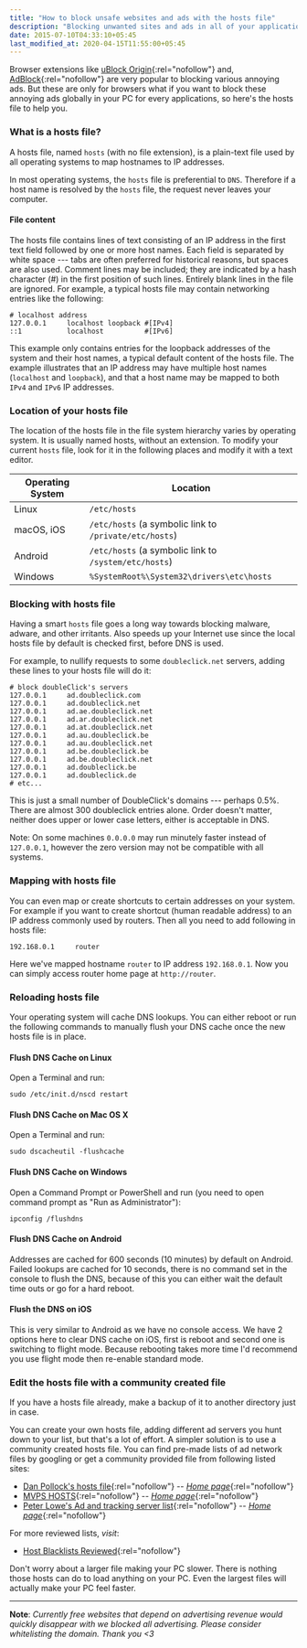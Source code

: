 ```yaml
---
title: "How to block unsafe websites and ads with the hosts file"
description: "Blocking unwanted sites and ads in all of your applications globally and speed up browsing with the hosts file on your PC."
date: 2015-07-10T04:33:10+05:45
last_modified_at: 2020-04-15T11:55:00+05:45
---
```


Browser extensions like [uBlock Origin](https://github.com/gorhill/uBlock){:rel="nofollow"} and, [AdBlock](https://getadblock.com/){:rel="nofollow"} are very popular to blocking various annoying ads. But these are only for browsers what if you want to block these annoying ads globally in your PC for every applications, so here's the hosts file to help you.

### What is a hosts file?

A hosts file, named `hosts` (with no file extension), is a plain-text file used by all operating systems to map hostnames to IP addresses.

In most operating systems, the `hosts` file is preferential to `DNS`. Therefore if a host name is resolved by the `hosts` file, the request never leaves your computer.

#### File content

The hosts file contains lines of text consisting of an IP address in the first text field followed by one or more host names. Each field is separated by white space --- tabs are often preferred for historical reasons, but spaces are also used. Comment lines may be included; they are indicated by a hash character (#) in the first position of such lines. Entirely blank lines in the file are ignored. For example, a typical hosts file may contain networking entries like the following:

```text
# localhost address
127.0.0.1     localhost loopback #[IPv4]
::1           localhost          #[IPv6]
```

This example only contains entries for the loopback addresses of the system and their host names, a typical default content of the hosts file. The example illustrates that an IP address may have multiple host names (`localhost` and `loopback`), and that a host name may be mapped to both `IPv4` and `IPv6` IP addresses.

### Location of your hosts file

The location of the hosts file in the file system hierarchy varies by operating system. It is usually named hosts, without an extension. To modify your current `hosts` file, look for it in the following places and modify it with a text editor.

| Operating System | Location                                               |
| ---------------- | ------------------------------------------------------ |
| Linux            | `/etc/hosts`                                           |
| macOS, iOS       | `/etc/hosts` (a symbolic link to `/private/etc/hosts`) |
| Android          | `/etc/hosts` (a symbolic link to `/system/etc/hosts`)  |
| Windows          | `%SystemRoot%\System32\drivers\etc\hosts`              |

### Blocking with hosts file

Having a smart `hosts` file goes a long way towards blocking malware, adware, and other irritants. Also speeds up your Internet use since the local hosts file by default is checked first, before DNS is used.

For example, to nullify requests to some `doubleclick.net` servers, adding these lines to your hosts file will do it:

```text
# block doubleClick's servers
127.0.0.1     ad.doubleclick.com
127.0.0.1     ad.doubleclick.net
127.0.0.1     ad.ae.doubleclick.net
127.0.0.1     ad.ar.doubleclick.net
127.0.0.1     ad.at.doubleclick.net
127.0.0.1     ad.au.doubleclick.be
127.0.0.1     ad.au.doubleclick.net
127.0.0.1     ad.be.doubleclick.be
127.0.0.1     ad.be.doubleclick.net
127.0.0.1     ad.doubleclick.be
127.0.0.1     ad.doubleclick.de
# etc...
```

This is just a small number of DoubleClick's domains --- perhaps 0.5%. There are almost 300 doubleclick entries alone. Order doesn't matter, neither does upper or lower case letters, either is acceptable in DNS.

Note: On some machines `0.0.0.0` may run minutely faster instead of `127.0.0.1`, however the zero version may not be compatible with all systems.

### Mapping with hosts file

You can even map or create shortcuts to certain addresses on your system. For example if you want to create shortcut (human readable address) to an IP address commonly used by routers. Then all you need to add following in hosts file:

```text
192.168.0.1     router
```

Here we've mapped hostname `router` to IP address `192.168.0.1`. Now you can simply access router home page at `http://router`.

### Reloading hosts file

Your operating system will cache DNS lookups. You can either reboot or run the following commands to manually flush your DNS cache once the new hosts file is in place.

#### Flush DNS Cache on Linux

Open a Terminal and run:

```text
sudo /etc/init.d/nscd restart
```

#### Flush DNS Cache on Mac OS X

Open a Terminal and run:

```text
sudo dscacheutil -flushcache
```

#### Flush DNS Cache on Windows

Open a Command Prompt or PowerShell and run (you need to open command prompt as "Run as Administrator"):

```text
ipconfig /flushdns
```

#### Flush DNS Cache on Android

Addresses are cached for 600 seconds (10 minutes) by default on Android. Failed lookups are cached for 10 seconds, there is no command set in the console to flush the DNS, because of this you can either wait the default time outs or go for a hard reboot.

#### Flush the DNS on iOS

This is very similar to Android as we have no console access. We have 2 options here to clear DNS cache on iOS, first is reboot and second one is switching to flight mode. Because rebooting takes more time I'd recommend you use flight mode then re-enable standard mode.

### Edit the hosts file with a community created file

If you have a hosts file already, make a backup of it to another directory just in case.

You can create your own hosts file, adding different ad servers you hunt down to your list, but that's a lot of effort. A simpler solution is to use a community created hosts file. You can find pre-made lists of ad network files by googling or get a community provided file from following listed sites:

- [Dan Pollock's hosts file](https://someonewhocares.org/hosts/hosts){:rel="nofollow"} -- [_Home page_](https://someonewhocares.org/hosts/){:rel="nofollow"}
- [MVPS HOSTS](https://winhelp2002.mvps.org/hosts.txt){:rel="nofollow"} -- [_Home page_](https://winhelp2002.mvps.org/){:rel="nofollow"}
- [Peter Lowe's Ad and tracking server list](https://pgl.yoyo.org/adservers/serverlist.php?hostformat=hosts&showintro=1&mimetype=plaintext){:rel="nofollow"} -- [_Home page_](https://pgl.yoyo.org/adservers/){:rel="nofollow"}

For more reviewed lists, _visit_:

- [Host Blacklists Reviewed](https://linuxreviews.org/Comparison_of_HOST_file_blacklists#Host_Blacklists_Reviewed){:rel="nofollow"}

Don't worry about a larger file making your PC slower. There is nothing those hosts can do to load anything on your PC. Even the largest files will actually make your PC feel faster.

---

**Note**: _Currently free websites that depend on advertising revenue would quickly disappear with we blocked all advertising. Please consider whitelisting the domain. Thank you <3_
